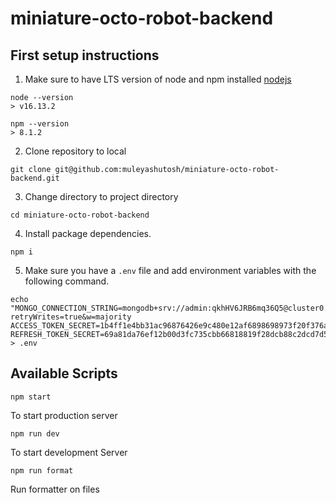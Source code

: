 # miniature-octo-robot-backend



## First setup instructions

  1. Make sure to have LTS version of node and npm installed [nodejs](http://nodejs.org)

    node --version
    > v16.13.2

    npm --version
    > 8.1.2

  2. Clone repository to local

    git clone git@github.com:muleyashutosh/miniature-octo-robot-backend.git

  3. Change directory to project directory

    cd miniature-octo-robot-backend

  4. Install package dependencies.

    npm i

  5. Make sure you have a `.env` file and add environment variables with the following command.
  
```
echo "MONGO_CONNECTION_STRING=mongodb+srv://admin:qkhHV6JRB6mq36Q5@cluster0.jwfdj.mongodb.net/safeShare?retryWrites=true&w=majority
ACCESS_TOKEN_SECRET=1b4ff1e4bb31ac96876426e9c480e12af6898698973f20f376a8d757d99af0e9b6e91295c3ab3cfc37d568b47880d3859de3cb3bcf055c06b54b3271cf6412a7
REFRESH_TOKEN_SECRET=69a81da76ef12b00d3fc735cbb66818819f28dcb88c2dcd7d54478f20817e7ac1218f096dbfe7cdea45d815d4c4d1be3a5c91f347c1a71b7f181b43878dbdf18" > .env

```


## Available Scripts

`npm start`

To start production server

`npm run dev`

To start development Server

`npm run format`

Run formatter on files


